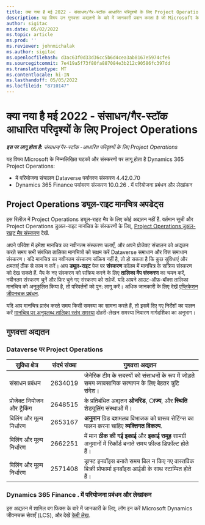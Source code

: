 ```yaml
---
title: क्या नया है मई 2022 - संसाधन/गैर-स्टॉक आधारित परिदृश्यों के लिए Project Operations
description: यह विषय उन गुणवत्ता अद्यतनों के बारे में जानकारी प्रदान करता है जो Microsoft के मई 2022 रिलीज़ में उपलब्ध हैं Dynamics 365 Project Operations संसाधन/गैर-स्टॉक आधारित परिदृश्यों के लिए।
author: sigitac
ms.date: 05/02/2022
ms.topic: article
ms.prod: ''
ms.reviewer: johnmichalak
ms.author: sigitac
ms.openlocfilehash: d3ac63f0d33d36cc5b6d4cea3ab8167e5974cfe6
ms.sourcegitcommit: 7e419a5f73f80fa887084e3b212c90586fc397dd
ms.translationtype: MT
ms.contentlocale: hi-IN
ms.lasthandoff: 05/05/2022
ms.locfileid: "8710147"
---
```

# <a name="whats-new-may-2022---project-operations-for-resourcenon-stocked-based-scenarios"></a>क्या नया है मई 2022 - संसाधन/गैर-स्टॉक आधारित परिदृश्यों के लिए Project Operations

_**इस पर लागू होता है:** संसाधन/गैर-स्टॉक -आधारित परिदृश्यों के लिए Project Operations_

यह विषय Microsoft के निम्नलिखित घटकों और संस्करणों पर लागू होता है Dynamics 365 Project Operations:

- में परियोजना संचालन Dataverse पर्यावरण संस्करण 4.42.0.70
- Dynamics 365 Finance पर्यावरण संस्करण 10.0.26 . में परियोजना प्रबंधन और लेखांकन

## <a name="project-operations-dual-write-maps-updates"></a>Project Operations ड्यूल-राइट मानचित्र अपडेट्स

इस रिलीज़ में Project Operations ड्यूल-राइट मैप के लिए कोई अद्यतन नहीं हैं. वर्तमान सूची और Project Operations डुअल-राइट मानचित्र के संस्करणों के लिए, [Project Operations डुअल-राइट मैप संस्करण](../environment/resource-dual-write-maps.md) देखें.

अपने परिवेश में हमेशा मानचित्र का नवीनतम संस्करण चलाएँ, और अपने प्रोजेक्ट संचालन को अद्यतन करते समय सभी संबंधित तालिका मानचित्रों को सक्षम करें Dataverse समाधान और वित्त समाधान संस्करण। यदि मानचित्र का नवीनतम संस्करण सक्रिय नहीं है, तो हो सकता है कि कुछ सुविधाएं और क्षमताएं ठीक से काम न करें। आप **ड्यूल-राइट** पेज पर **संस्करण** कॉलम में मानचित्र के सक्रिय संस्करण को देख सकते हैं. मैप के नए संस्करण को सक्रिय करने के लिए **तालिका मैप संस्करण** का चयन करें, नवीनतम संस्करण चुनें और फिर चुने गए संस्करण को सहेजें. यदि आपने आउट-ऑफ़-बॉक्स तालिका मानचित्र को अनुकूलित किया है, तो परिवर्तनों को पुन: लागू करें। अधिक जानकारी के लिए देखें [एप्लिकेशन जीवनचक्र प्रबंधन](/dynamics365/fin-ops-core/dev-itpro/data-entities/dual-write/app-lifecycle-management).

यदि आप मानचित्र प्रारंभ करते समय किसी समस्या का सामना करते हैं, तो इसमें दिए गए निर्देशों का पालन करें [मानचित्र पर अनुपलब्ध तालिका स्तंभ समस्या](/dynamics365/fin-ops-core/dev-itpro/data-entities/dual-write/dual-write-troubleshooting-finops-upgrades#missing-table-columns-issue-on-maps) दोहरी-लेखन समस्या निवारण मार्गदर्शिका का अनुभाग।

## <a name="quality-updates"></a>गुणवत्ता अद्यतन
### <a name="project-operations-on-dataverse"></a>Dataverse पर Project Operations

| सुविधा क्षेत्र | संदर्भ संख्या | गुणवत्ता अद्यतन |
| --- | --- | --- |
| संसाधन प्रबंधन | 2634019 | जेनेरिक टीम के सदस्यों को संसाधनों के रूप में जोड़ते समय व्यावसायिक सत्यापन के लिए बेहतर त्रुटि संदेश। |
| प्रोजेक्ट नियोजन और ट्रैकिंग | 2648515 | के प्रतिबंधित अद्यतन **ओनरिड**, **ाज्य**, और **स्थिति** शेड्यूलिंग संस्थाओं में। |
| बिलिंग और मूल्य निर्धारण | 2653167 | **अनुमान** ग्रिड दशमलव विभाजक को प्रारूप सेटिंग्स का पालन करना चाहिए **व्यक्तिगत विकल्प**. |
| बिलिंग और मूल्य निर्धारण| 2662251 | में मान **ठीक की गई इकाई** और **इकाई समूह** सामग्री अनुमानों में रिकॉर्ड बनाते समय फ़ील्ड डिफ़ॉल्ट होते हैं। |
| बिलिंग और मूल्य निर्धारण| 2571408 | ड्राफ्ट इनवॉइस बनाते समय बिल न किए गए वास्तविक बिक्री प्रोफार्मा इनवॉइस आईडी के साथ स्टाम्पित होते हैं। |

### <a name="project-management-and-accounting-in-dynamics-365-finance"></a>Dynamics 365 Finance . में परियोजना प्रबंधन और लेखांकन

इस अद्यतन में शामिल बग फिक्स के बारे में जानकारी के लिए, लॉग इन करें Microsoft Dynamics जीवनचक्र सेवाएँ (LCS), और देखें [केबी लेख](https://fix.lcs.dynamics.com/Issue/Details?bugId=662864).
